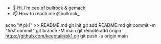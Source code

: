 - 👋 Hi, I’m ceo of bullrock & gemach
- 📫 How to reach me @bullrock_


echo "# pk1" >> README.md
git init
git add README.md
git commit -m "first commit"
git branch -M main
git remote add origin https://github.com/keeptala/pk1.git
git push -u origin main
